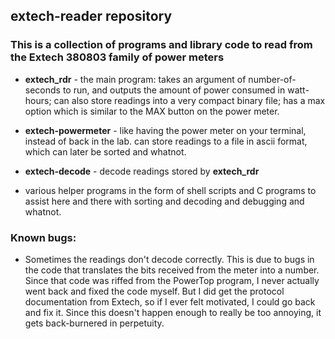extech-reader repository
------------------

### This is a collection of programs and library code to read from the Extech 380803 family of power meters

* __extech\_rdr__ - the main program: takes an argument of number-of-seconds to run, and outputs the amount of power consumed in watt-hours; can also store readings into a very compact binary file; has a max option which is similar to the MAX button on the power meter.
* __extech-powermeter__ - like having the power meter on your terminal, instead of back in the lab.  can store readings to a file in ascii format, which can later be sorted and whatnot.
* __extech-decode__ - decode readings stored by __extech\_rdr__

* various helper programs in the form of shell scripts and C programs to assist here and there with sorting and decoding and debugging and whatnot.

### Known bugs:
* Sometimes the readings don't decode correctly.  This is due to bugs in the code that translates the bits received from the meter into a number.  Since that code was riffed from the PowerTop program, I never actually went back and fixed the code myself.  But I did get the protocol documentation from Extech, so if I ever felt motivated, I could go back and fix it.  Since this doesn't happen enough to really be too annoying, it gets back-burnered in perpetuity.



